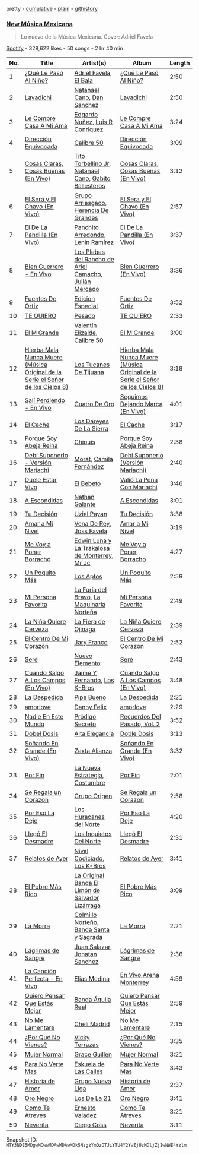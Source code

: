 pretty - [cumulative](/playlists/cumulative/37i9dQZF1DX6Adf5JEwIPs.md) - [plain](/playlists/plain/37i9dQZF1DX6Adf5JEwIPs) - [githistory](https://github.githistory.xyz/mackorone/spotify-playlist-archive/blob/main/playlists/plain/37i9dQZF1DX6Adf5JEwIPs)

### [New Música Mexicana](https://open.spotify.com/playlist/37i9dQZF1DX6Adf5JEwIPs)

> Lo nuevo de la Música Mexicana\. Cover: Adriel Favela

[Spotify](https://open.spotify.com/user/spotify) - 328,622 likes - 50 songs - 2 hr 40 min

| No. | Title | Artist(s) | Album | Length |
|---|---|---|---|---|
| 1 | [¿Qué Le Pasó Al Niño?](https://open.spotify.com/track/37R5l0oHzlaqTqMgNTL5VR) | [Adriel Favela](https://open.spotify.com/artist/0PrhwIWbqYFYyY2ZrkIWgI), [El Bala](https://open.spotify.com/artist/5vJg40S7jbzIIe6kEkouwY) | [¿Qué Le Pasó Al Niño?](https://open.spotify.com/album/5jVd5hzHCWDJOPO3vi2Xch) | 2:50 |
| 2 | [Lavadichi](https://open.spotify.com/track/1toi8pP6yhA5q4DsEtWCUm) | [Natanael Cano](https://open.spotify.com/artist/0elWFr7TW8piilVRYJUe4P), [Dan Sanchez](https://open.spotify.com/artist/1yPvnL2XGGehNiOGWzcAAG) | [Lavadichi](https://open.spotify.com/album/64Ixc7mGaDYX4fBJhirvnX) | 2:50 |
| 3 | [Le Compre Casa A Mi Ama](https://open.spotify.com/track/0BeBLgI1gpn9rJHqcUjJSX) | [Edgardo Nuñez](https://open.spotify.com/artist/0mA4dkNGiN4fqTBi2SLlAv), [Luis R Conriquez](https://open.spotify.com/artist/0pePYDrJGk8gqMRbXrLJC8) | [Le Compre Casa A Mi Ama](https://open.spotify.com/album/1DNXHL4tTugdaeGBow9s5x) | 3:24 |
| 4 | [Dirección Equivocada](https://open.spotify.com/track/4rS0DRx5wKCNmdLsyFb9Pk) | [Calibre 50](https://open.spotify.com/artist/4jogXSSvlyMkODGSZ2wc2P) | [Dirección Equivocada](https://open.spotify.com/album/6xdmbSBueb704E5lGXGqfL) | 3:09 |
| 5 | [Cosas Claras, Cosas Buenas \(En Vivo\)](https://open.spotify.com/track/2PH9kPW7kcduUlMf1Tve36) | [Tito Torbellino Jr](https://open.spotify.com/artist/0dXXFVCw0LKzmHFrTLUaQJ), [Natanael Cano](https://open.spotify.com/artist/0elWFr7TW8piilVRYJUe4P), [Gabito Ballesteros](https://open.spotify.com/artist/6Sbl0NT50roqWvy746MfVf) | [Cosas Claras, Cosas Buenas \(En Vivo\)](https://open.spotify.com/album/15WfvkbK6C6h6zIw18XWf1) | 3:12 |
| 6 | [El Sera y El Chavo \(En Vivo\)](https://open.spotify.com/track/3iHjdDuhelZbJUYTKIoGEq) | [Grupo Arriesgado](https://open.spotify.com/artist/5NUPPRjsbXHNyVDrUESYeh), [Herencia De Grandes](https://open.spotify.com/artist/0ocHleb3SllGNQQcDH35Xz) | [El Sera y El Chavo \(En Vivo\)](https://open.spotify.com/album/5puwoWcEjwpboU8sWOAI6C) | 2:57 |
| 7 | [El De La Pandilla \(En Vivo\)](https://open.spotify.com/track/0QgyuDY28jCXnA02KwnHlP) | [Panchito Arredondo](https://open.spotify.com/artist/1enyvmNKgt4BIIkVnt9FAV), [Lenin Ramírez](https://open.spotify.com/artist/3hTffafUYLLgO4yuPAxb5U) | [El De La Pandilla \(En Vivo\)](https://open.spotify.com/album/71Jl9ua91qDVu7ktzJDy7m) | 3:37 |
| 8 | [Bien Guerrero \- En Vivo](https://open.spotify.com/track/7aziBsfabYtlNX5XPadsmc) | [Los Plebes del Rancho de Ariel Camacho](https://open.spotify.com/artist/6cnl6Jz97730GUS8zEAK77), [Julián Mercado](https://open.spotify.com/artist/4NEQrC4AlByMUOmOp9H5hZ) | [Bien Guerrero \(En Vivo\)](https://open.spotify.com/album/4HpzGThC6vKZyF6oa8b9JF) | 3:36 |
| 9 | [Fuentes De Ortiz](https://open.spotify.com/track/3C1ew8imuOUAMc6JEL5EO1) | [Edicion Especial](https://open.spotify.com/artist/7DkseLyOZrdRjCuoWFtqFi) | [Fuentes De Ortiz](https://open.spotify.com/album/2BqFybANgMFE2Tm1tBOSKS) | 3:52 |
| 10 | [TE QUIERO](https://open.spotify.com/track/7r3xWBPAiFNZS7QVxXc3HJ) | [Pesado](https://open.spotify.com/artist/4BwiodzEp9Hwes5HeFjMVK) | [TE QUIERO](https://open.spotify.com/album/4JQx52nfJX5YfcEMTs1ceq) | 2:33 |
| 11 | [El M Grande](https://open.spotify.com/track/4DMuDJisndgBlDGsvx5yG8) | [Valentín Elizalde](https://open.spotify.com/artist/3CAhiUHkUYT1mFtVHM9SHA), [Calibre 50](https://open.spotify.com/artist/4jogXSSvlyMkODGSZ2wc2P) | [El M Grande](https://open.spotify.com/album/3mtVCsqcqQ9N56rIeLbO5y) | 3:00 |
| 12 | [Hierba Mala Nunca Muere \(Música Original de la Serie el Señor de los Cielos 8\)](https://open.spotify.com/track/5v6jSoZb9VVYeJaiUQ8xxF) | [Los Tucanes De Tijuana](https://open.spotify.com/artist/014WIDx7H4BRCHB1faiisK) | [Hierba Mala Nunca Muere \(Música Original de la Serie el Señor de los Cielos 8\)](https://open.spotify.com/album/6gLvcZQeELJuG9Xsy30A6u) | 3:18 |
| 13 | [Salí Perdiendo \- En Vivo](https://open.spotify.com/track/2iZTs35WEZGJvoyTRcZ5Mz) | [Cuatro De Oro](https://open.spotify.com/artist/5jY3TOEPLD2fIt4hipYCU9) | [Seguimos Dejando Marca \(En Vivo\)](https://open.spotify.com/album/2Jcr40zW9fKWCsMgB7Ov2k) | 4:01 |
| 14 | [El Cache](https://open.spotify.com/track/3gtirxuuJWHJ1kInwCTsbo) | [Los Dareyes De La Sierra](https://open.spotify.com/artist/1ZMJSCQw8DIefcLb1FIpY0) | [El Cache](https://open.spotify.com/album/5XVx3rhlBrWHjXt1D0O3Jz) | 3:17 |
| 15 | [Porque Soy Abeja Reina](https://open.spotify.com/track/3jiV4NZbAcQQwcafRVRx5v) | [Chiquis](https://open.spotify.com/artist/5QcHBpoxrY7vx3ulMKEvTS) | [Porque Soy Abeja Reina](https://open.spotify.com/album/57ZrbWvZKwAhde2snJ9MtD) | 2:38 |
| 16 | [Debí Suponerlo \- Versión Mariachi](https://open.spotify.com/track/6NyJ0XuEuryK0kpxgv0flT) | [Morat](https://open.spotify.com/artist/5C4PDR4LnhZTbVnKWXuDKD), [Camila Fernández](https://open.spotify.com/artist/52Y9UQWlCoArmqJVFwaR2Q) | [Debí Suponerlo \(Versión Mariachi\)](https://open.spotify.com/album/21ENHysoKWXYrrp9jvDJgM) | 2:40 |
| 17 | [Duele Estar Vivo](https://open.spotify.com/track/2UEWCYISDArkdFAm7QpTk0) | [El Bebeto](https://open.spotify.com/artist/1YhMWppPt9RVODKD1KCs7W) | [Valió La Pena Con Mariachi](https://open.spotify.com/album/1E0UDUTKwV8g8dH6hkyPAW) | 3:46 |
| 18 | [A Escondidas](https://open.spotify.com/track/0ko12I0PofqZW73FNiEO1r) | [Nathan Galante](https://open.spotify.com/artist/0mYDDBNR5KCRC68CkmeOJB) | [A Escondidas](https://open.spotify.com/album/4ITBbmtNWHMhlZd4nilMuE) | 3:01 |
| 19 | [Tu Decisión](https://open.spotify.com/track/4V2PnTN5jOkqxfKuMrjEMu) | [Uziel Payan](https://open.spotify.com/artist/1mUJ5FdyqTx1UewE6z6imQ) | [Tu Decisión](https://open.spotify.com/album/4YVRMANuDbA3yns5Xl8ixH) | 3:38 |
| 20 | [Amar a Mi Nivel](https://open.spotify.com/track/3dpAVYjZG2PMAe5oIm4nGj) | [Vena De Rey](https://open.spotify.com/artist/4jsKRYQ2PjDJiMV1NjHEhl), [Joss Favela](https://open.spotify.com/artist/0EocQPg9ycs21gcvaVm9hh) | [Amar a Mi Nivel](https://open.spotify.com/album/2y49jZqVVYzXCzdYAL8wmr) | 3:19 |
| 21 | [Me Voy a Poner Borracho](https://open.spotify.com/track/0xNvdocfiqMKp5I87Hi7bK) | [Edwin Luna y La Trakalosa de Monterrey](https://open.spotify.com/artist/4LFOoXhMhnq9U8VsZkSwxl), [Mr Jc](https://open.spotify.com/artist/42TNOe97Vn2D6OgjNpaxZc) | [Me Voy a Poner Borracho](https://open.spotify.com/album/2CFjXEXGvpK3GHU29bYL5Q) | 4:27 |
| 22 | [Un Poquito Más](https://open.spotify.com/track/5iph5i9bTxD7vJEjXeYMDP) | [Los Aptos](https://open.spotify.com/artist/4tenlYn9MG8Fda3OyDtPRO) | [Un Poquito Más](https://open.spotify.com/album/1Q4rU1AFX6gzbomhgnbxHL) | 2:59 |
| 23 | [Mi Persona Favorita](https://open.spotify.com/track/0SxuYEU9W9gmiQfSacWg7X) | [La Furia del Bravo](https://open.spotify.com/artist/0CwDMNmupPq7JSl4uxPWV3), [La Maquinaria Norteña](https://open.spotify.com/artist/7uGhSk7fVURjDaiXW1FSbL) | [Mi Persona Favorita](https://open.spotify.com/album/4pF5NjEqkWXMPSbhNZWuPZ) | 2:49 |
| 24 | [La Niña Quiere Cerveza](https://open.spotify.com/track/4lQjiWlbmShfgUSGJWPKJc) | [La Fiera de Ojinaga](https://open.spotify.com/artist/6qm0DFounuQWwu6IF0ZGH2) | [La Niña Quiere Cerveza](https://open.spotify.com/album/6qlcJplPusVAeD6lkkCQ0B) | 2:39 |
| 25 | [El Centro De Mi Corazón](https://open.spotify.com/track/4fF0yzI0Ea0eAzt2NnZME3) | [Jary Franco](https://open.spotify.com/artist/01agtJ7Ob6B8N8jC8QvAJ6) | [El Centro De Mi Corazón](https://open.spotify.com/album/1yoxqmRyxAxBryvhzi3o1f) | 2:52 |
| 26 | [Seré](https://open.spotify.com/track/79zvHHEqoXY3DFUUXBwNN2) | [Nuevo Elemento](https://open.spotify.com/artist/5bX24ABh13zF8hf5oPwc3N) | [Seré](https://open.spotify.com/album/65YVP3CV11KakZLZBagWOL) | 2:43 |
| 27 | [Cuando Salgo A Los Campos \(En Vivo\)](https://open.spotify.com/track/6FwNlHUp2GNLwvZlIdKqZc) | [Jaime Y Fernando](https://open.spotify.com/artist/6hd4yoO98vmwUq150wB5gm), [Los K\-Bros](https://open.spotify.com/artist/6t0pW5dxdrPbrqnCK4sQ2f) | [Cuando Salgo A Los Campos \(En Vivo\)](https://open.spotify.com/album/5ZjLr9DuMZVNCi230jZng1) | 3:48 |
| 28 | [La Despedida](https://open.spotify.com/track/2eBECLFWzlAHqJtEJhm5Ya) | [Pipe Bueno](https://open.spotify.com/artist/4RXxwBtdt6k1YNyyAyiOng) | [La Despedida](https://open.spotify.com/album/1OWsLICCRxbyWTZuE3xDvk) | 2:21 |
| 29 | [amorlove](https://open.spotify.com/track/7FwmTxJMAymJsRwR4YVPYF) | [Danny Felix](https://open.spotify.com/artist/51pVYU9oIKHUb72Y0v8iVV) | [amorlove](https://open.spotify.com/album/6rShPRJVTWIv4uvdcQgKmZ) | 2:29 |
| 30 | [Nadie En Este Mundo](https://open.spotify.com/track/228sACC7y614ro6IKRsOUJ) | [Pródigo Secreto](https://open.spotify.com/artist/7vtrVzMSgVdkTLLVk7UrDC) | [Recuerdos Del Pasado, Vol\. 2](https://open.spotify.com/album/3pMXlpXItYXJoEEdKWCAGm) | 3:52 |
| 31 | [Dobel Dosis](https://open.spotify.com/track/0F5jIKqse7Z5MC3hV2CVO6) | [Alta Elegancia](https://open.spotify.com/artist/7EOpIcFOVG2PedJgVbCHJ2) | [Doble Dosis](https://open.spotify.com/album/6zLtj0ekbIIMUGdwLkckMC) | 3:13 |
| 32 | [Soñando En Grande \(En Vivo\)](https://open.spotify.com/track/77gKW32LiSERIzfYf9rhcJ) | [Zexta Alianza](https://open.spotify.com/artist/2dMIA9Z9kAwjqHptVnccGX) | [Soñando En Grande \(En Vivo\)](https://open.spotify.com/album/0uP057B5TXlvmeTzaAViQs) | 3:32 |
| 33 | [Por Fin](https://open.spotify.com/track/4jcFwcnHDVSB97MLQtmeAl) | [La Nueva Estrategia](https://open.spotify.com/artist/6KrsPUXRtIKhTla4QfuRW0), [Costumbre](https://open.spotify.com/artist/4GeHKoBHS3bHLGBUDEi90N) | [Por Fin](https://open.spotify.com/album/5PQmIJIX3dVagSqS9LwTVF) | 2:01 |
| 34 | [Se Regala un Corazòn](https://open.spotify.com/track/2MQQt2jC5wDyKVvyU1NeMP) | [Grupo Origen](https://open.spotify.com/artist/3Ubb7uWOUwy2ahz3qu21C7) | [Se Regala un Corazón](https://open.spotify.com/album/6g4dHvq6fgNtlYnJNs2KK1) | 2:58 |
| 35 | [Por Eso La Deje](https://open.spotify.com/track/6kOXYe3iDJhbuCvnCCeToK) | [Los Huracanes del Norte](https://open.spotify.com/artist/2wmwGWrqRizLaSEYrm5dzZ) | [Por Eso La Deje](https://open.spotify.com/album/63EVky6PEKdJYaBowGkYBg) | 4:20 |
| 36 | [Llegó El Desmadre](https://open.spotify.com/track/2HaW3DigtcJOAde5ZjozRF) | [Los Inquietos Del Norte](https://open.spotify.com/artist/0pgvlX0BkfmeirXTDiNmya) | [Llegó El Desmadre](https://open.spotify.com/album/6MEIgpqfhLXnIIGFPrCEWk) | 2:31 |
| 37 | [Relatos de Ayer](https://open.spotify.com/track/6t08xySub7oK7rubErPTb7) | [Nivel Codiciado](https://open.spotify.com/artist/5aHKxMwIrPVwy4m6FTOiXK), [Los K\-Bros](https://open.spotify.com/artist/6t0pW5dxdrPbrqnCK4sQ2f) | [Relatos de Ayer](https://open.spotify.com/album/0bDMnJueumi0PEDPfQpasK) | 3:41 |
| 38 | [El Pobre Más Rico](https://open.spotify.com/track/2pzhTUKlKIQRVW6KwfbI7P) | [La Original Banda El Limón de Salvador Lizárraga](https://open.spotify.com/artist/2ghByd8ucnRTWceSAnAZ0G) | [El Pobre Más Rico](https://open.spotify.com/album/5tygqHF9BjHXy6GaSY5k0W) | 3:09 |
| 39 | [La Morra](https://open.spotify.com/track/46E4FM38OkpbNqBnNLvWqB) | [Colmillo Norteño](https://open.spotify.com/artist/5YvrXxWXf9n9enAV8HHZSN), [Banda Santa y Sagrada](https://open.spotify.com/artist/3olFGA3n7vT5jACcY4Wsy0) | [La Morra](https://open.spotify.com/album/4Cn5hu9eIqZnCAQgMfGOrZ) | 2:21 |
| 40 | [Lágrimas de Sangre](https://open.spotify.com/track/5yq57doKPjbcA72mK6nmsl) | [Juan Salazar](https://open.spotify.com/artist/7pbYRngC3tB7ivvHAOkTdK), [Jonatan Sanchez](https://open.spotify.com/artist/4RBmbtdnz7QK9ddu4CWz1L) | [Lágrimas de Sangre](https://open.spotify.com/album/6eFBm0bASSu7vXCmqaUdHq) | 2:36 |
| 41 | [La Canción Perfecta \- En Vivo](https://open.spotify.com/track/3zBHQCN2hHnkC7D9jajyos) | [Elias Medina](https://open.spotify.com/artist/7c6AUl38S5Xo8t6fvGKJDJ) | [En Vivo Arena Monterrey](https://open.spotify.com/album/7eJ2VD2GP4wahUnPUHK0Y8) | 4:59 |
| 42 | [Quiero Pensar Que Estás Mejor](https://open.spotify.com/track/4vvgjlVHmt7i9A1dHGQt8x) | [Banda Águila Real](https://open.spotify.com/artist/2hr1spGCHQ0uhuRQvCBPFW) | [Quiero Pensar Que Estás Mejor](https://open.spotify.com/album/68fTv6080j5CRbkAfaLIm4) | 2:59 |
| 43 | [No Me Lamentare](https://open.spotify.com/track/1Wmxfl6r5CVc8FplFZ8hxM) | [Cheli Madrid](https://open.spotify.com/artist/55vcI80PhlIE7harEjtMZu) | [No Me Lamentare](https://open.spotify.com/album/7Bl7KTEP0tDvSLfLbYhn1O) | 2:15 |
| 44 | [¿Por Qué No Vienes?](https://open.spotify.com/track/5OMUiJlu6MR1JAS7PVuIOY) | [Vicky Terrazas](https://open.spotify.com/artist/4DklMZnSnGfzavNx8P02VG) | [¿Por Qué No Vienes?](https://open.spotify.com/album/0YkM3kQNfaCjr5cUjNktzm) | 3:35 |
| 45 | [Mujer Normal](https://open.spotify.com/track/726IaUmpXvHvGNih6GHd6W) | [Grace Guillén](https://open.spotify.com/artist/04K92Tg6ryvoyNj1Xju6rD) | [Mujer Normal](https://open.spotify.com/album/2rfYNpxBcb7EcSIEdkwTrw) | 3:21 |
| 46 | [Para No Verte Mas](https://open.spotify.com/track/1iM44BAVCu9b2CsKeE68HD) | [Eskuela de Las Calles](https://open.spotify.com/artist/6V11W3tkCfXgwSEZ3VQGfR) | [Para No Verte Mas](https://open.spotify.com/album/54mb1gZmF7eMRpsLbPcY0O) | 3:43 |
| 47 | [Historia de Amor](https://open.spotify.com/track/1OMbQUniQbdunxxjP3NNBU) | [Grupo Nueva Liga](https://open.spotify.com/artist/0iVRaTxHkNNvEaY1SOD8dk) | [Historia de Amor](https://open.spotify.com/album/6MLauGflvl3zrraZd7UsBC) | 2:37 |
| 48 | [Oro Negro](https://open.spotify.com/track/627JaIxyG2KyF2BKRMOPhK) | [Los De La 21](https://open.spotify.com/artist/1BGwlfPEZp2S4eBxOclgaE) | [Oro Negro](https://open.spotify.com/album/6QeXTk5uTSARcSO6NR7OJF) | 3:41 |
| 49 | [Como Te Atreves](https://open.spotify.com/track/5Udpa3g3qWtbgvWqJDwYxd) | [Ernesto Valadez](https://open.spotify.com/artist/4pa4Tpkn25xqToOX5mwYdH) | [Como Te Atreves](https://open.spotify.com/album/1kPQVyHa71jhZoB0LxvFZ6) | 3:21 |
| 50 | [Neverita](https://open.spotify.com/track/7pvE2D1hd45hdS6t7ug4a1) | [Diego Coss](https://open.spotify.com/artist/6LRTS7gHSbzSlzD4M7BJ7O) | [Neverita](https://open.spotify.com/album/3BdTrhWdNzQUqFqi7x3HpF) | 3:11 |

Snapshot ID: `MTY3NDE5MDgwMCwwMDAwMDAwMDk5NzgzYmQzOTJiYTU4Y2YwZjUzMDljZjIwNWE4Yzlm`
